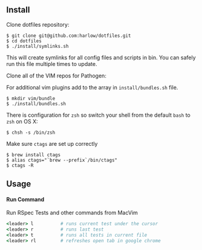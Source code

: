 Install
-------

Clone dotfiles repository:

    $ git clone git@github.com:harlow/dotfiles.git
    $ cd dotfiles
    $ ./install/symlinks.sh

This will create symlinks for all config files and scripts in bin. You can
safely run this file multiple times to update.

Clone all of the VIM repos for Pathogen:

For additional vim plugins add to the array in `install/bundles.sh` file.

    $ mkdir vim/bundle
    $ ./install/bundles.sh

There is configuration for `zsh` so switch your shell from the default `bash` 
to `zsh` on OS X:

    $ chsh -s /bin/zsh

Make sure `ctags` are set up correctly

    $ brew install ctags
    $ alias ctags="`brew --prefix`/bin/ctags"
    $ ctags -R

Usage
-------

#### Run Command

Run RSpec Tests and other commands from MacVim

```ruby
<leader> l          # runs current test under the cursor
<leader> r          # runs last test
<leader> t          # runs all tests in current file
<leader> rl         # refreshes open tab in google chrome
```